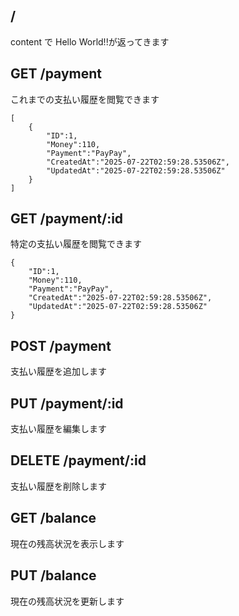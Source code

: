 ## /

content で Hello World!!が返ってきます

## GET /payment

これまでの支払い履歴を閲覧できます

```
[
    {
        "ID":1,
        "Money":110,
        "Payment":"PayPay",
        "CreatedAt":"2025-07-22T02:59:28.53506Z",
        "UpdatedAt":"2025-07-22T02:59:28.53506Z"
    }
]
```

## GET /payment/:id

特定の支払い履歴を閲覧できます

```
{
    "ID":1,
    "Money":110,
    "Payment":"PayPay",
    "CreatedAt":"2025-07-22T02:59:28.53506Z",
    "UpdatedAt":"2025-07-22T02:59:28.53506Z"
}
```

## POST /payment

支払い履歴を追加します

## PUT /payment/:id

支払い履歴を編集します

## DELETE /payment/:id

支払い履歴を削除します

## GET /balance

現在の残高状況を表示します

## PUT /balance

現在の残高状況を更新します
